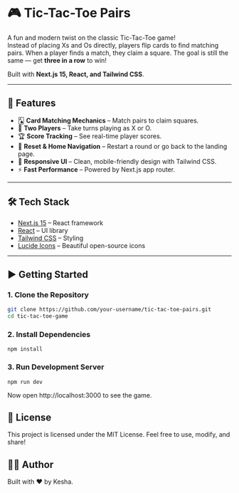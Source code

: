 # 🎮 Tic-Tac-Toe Pairs

A fun and modern twist on the classic Tic-Tac-Toe game!  
Instead of placing Xs and Os directly, players flip cards to find matching pairs. When a player finds a match, they claim a square. The goal is still the same — get **three in a row** to win!

Built with **Next.js 15, React, and Tailwind CSS**.

---

## 🚀 Features
- 🂡 **Card Matching Mechanics** – Match pairs to claim squares.
- 👥 **Two Players** – Take turns playing as X or O.
- 🏆 **Score Tracking** – See real-time player scores.
- 🔄 **Reset & Home Navigation** – Restart a round or go back to the landing page.
- 🎨 **Responsive UI** – Clean, mobile-friendly design with Tailwind CSS.
- ⚡ **Fast Performance** – Powered by Next.js app router.

---

## 🛠️ Tech Stack
- [Next.js 15](https://nextjs.org/) – React framework
- [React](https://react.dev/) – UI library
- [Tailwind CSS](https://tailwindcss.com/) – Styling
- [Lucide Icons](https://lucide.dev/) – Beautiful open-source icons

---
## ▶️ Getting Started

### 1. Clone the Repository
```bash
git clone https://github.com/your-username/tic-tac-toe-pairs.git
cd tic-tac-toe-game
```
### 2. Install Dependencies
```
npm install
```

### 3. Run Development Server
```
npm run dev
```

Now open http://localhost:3000 to see the game.

## 📜 License

This project is licensed under the MIT License.
Feel free to use, modify, and share!

## 👩‍💻 Author
Built with ❤️ by Kesha.
